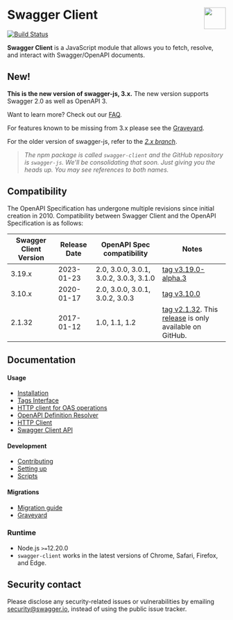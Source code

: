 # Swagger Client <img src="https://raw.githubusercontent.com/swagger-api/swagger.io/wordpress/images/assets/SW-logo-clr.png" height="50" align="right">

[![Build Status](https://github.com/swagger-api/swagger-js/actions/workflows/nodejs.yml/badge.svg)](https://github.com/swagger-api/swagger-js/actions)

**Swagger Client** is a JavaScript module that allows you to fetch, resolve, and interact with Swagger/OpenAPI documents.

## New!

**This is the new version of swagger-js, 3.x.** The new version supports Swagger 2.0 as well as OpenAPI 3.

Want to learn more? Check out our [FAQ](docs/migration/migration-2-x-to-3-x.md).

For features known to be missing from 3.x please see the [Graveyard](docs/migration/graveyard-3-x.md).


For the older version of swagger-js, refer to the [*2.x branch*](https://github.com/swagger-api/swagger-js/tree/2.x).

> *The npm package is called `swagger-client` and the GitHub repository is `swagger-js`.
We'll be consolidating that soon. Just giving you the heads up. You may see references to both names.*

## Compatibility
The OpenAPI Specification has undergone multiple revisions since initial creation in 2010. 
Compatibility between Swagger Client and the OpenAPI Specification is as follows:

Swagger Client Version | Release Date | OpenAPI Spec compatibility             | Notes
------------------ |--------------|----------------------------------------| -----
3.19.x | 2023-01-23   | 2.0, 3.0.0, 3.0.1, 3.0.2, 3.0.3, 3.1.0 | [tag v3.19.0-alpha.3](https://github.com/swagger-api/swagger-js/releases/tag/v3.19.0-alpha.3)
3.10.x | 2020-01-17   | 2.0, 3.0.0, 3.0.1, 3.0.2, 3.0.3        | [tag v3.10.0](https://github.com/swagger-api/swagger-js/tree/v3.10.0)
2.1.32 | 2017-01-12   | 1.0, 1.1, 1.2                          | [tag v2.1.32](https://github.com/swagger-api/swagger-js/tree/v2.1.32). This [release](https://github.com/swagger-api/swagger-js/releases/tag/v2.1.32) is only available on GitHub.

## Documentation

#### Usage

- [Installation](docs/usage/installation.md)
- [Tags Interface](docs/usage/tags-interface.md)
- [HTTP client for OAS operations](docs/usage/http-client-for-oas-operations.md)
- [OpenAPI Definition Resolver](docs/usage/openapi-definition-resolver.md)
- [HTTP Client](docs/usage/http-client.md)
- [Swagger Client API](docs/usage/api.md)

#### Development

- [Contributing](https://github.com/swagger-api/.github/blob/master/CONTRIBUTING.md)
- [Setting up](docs/development/setting-up.md)
- [Scripts](docs/development/scripts.md)

#### Migrations 

- [Migration guide](docs/migration/migration-2-x-to-3-x.md)
- [Graveyard](docs/migration/graveyard-3-x.md)

### Runtime 

- Node.js `>=`12.20.0
- `swagger-client` works in the latest versions of Chrome, Safari, Firefox, and Edge.

## Security contact

Please disclose any security-related issues or vulnerabilities by emailing [security@swagger.io](mailto:security@swagger.io), instead of using the public issue tracker.
